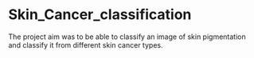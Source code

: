 # Skin_Cancer_classification
The project aim was to be able to classify an image of skin pigmentation and classify it from different skin cancer types.
